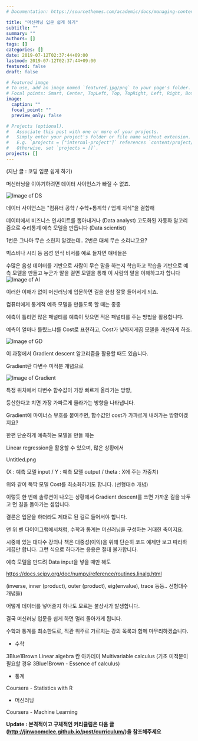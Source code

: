 ```yaml
---
# Documentation: https://sourcethemes.com/academic/docs/managing-content/

title: "머신러닝 입문 쉽게 하기"
subtitle: ""
summary: ""
authors: []
tags: []
categories: []
date: 2019-07-12T02:37:44+09:00
lastmod: 2019-07-12T02:37:44+09:00
featured: false
draft: false

# Featured image
# To use, add an image named `featured.jpg/png` to your page's folder.
# Focal points: Smart, Center, TopLeft, Top, TopRight, Left, Right, BottomLeft, Bottom, BottomRight.
image:
  caption: ""
  focal_point: ""
  preview_only: false

# Projects (optional).
#   Associate this post with one or more of your projects.
#   Simply enter your project's folder or file name without extension.
#   E.g. `projects = ["internal-project"]` references `content/project/deep-learning/index.md`.
#   Otherwise, set `projects = []`.
projects: []
---
```

(지난 글 : 코딩 입문 쉽게 하기)



머신러닝을 이야기하려면 데이터 사이언스가 빠질 수 없죠.



![Image of DS](https://snulife.com/files/attach/images/512/929/781/161/164dfeda0d8975e268602d801e5d8c3b.png)



데이터 사이언스는 "컴퓨터 공학 / 수학+통계학 / 업계 지식"을 결합해

데이터에서 비즈니스 인사이트를 뽑아내거나 (Data analyst)
고도화된 자동화 알고리즘으로 수리통계 예측 모델을 만듭니다 (Data scientist)


1번은 그나마 무슨 소린지 알겠는데.. 2번은 대체 무슨 소리냐고요?



빅스비나 시리 등 음성 인식 비서를 예로 들자면 얘네들은

수많은 음성 데이터를 기반으로
사람이 무슨 말을 하는지 학습하고
학습을 기반으로 예측 모델을 만들고
누군가 말을 걸면 모델을 통해 이 사람의 말을 이해하고자 합니다
![Image of AI](https://miro.medium.com/max/4200/1*GIPiAdQyOa8wUOkHaL-MJg.gif)






이러한 이해가 없이 머신러닝에 입문하면 길을 한참 잘못 들어서게 되죠.



컴퓨터에게 통계적 예측 모델을 만들도록 할 때는 종종

예측이 틀리면 많은 패널티를 
예측이 맞으면 적은 패널티를
주는 방법을 활용합니다.



예측이 얼마나 틀렸느냐를 Cost로 표현하고, Cost가 낮아지게끔 모델을 개선하게 하죠.

![Image of GD](https://blog.paperspace.com/content/images/2018/05/fastlr.png)




이 과정에서 Gradient descent 알고리즘을 활용할 때도 있습니다.



Gradient란 다변수 미적분 개념으로

![Image of Gradient](https://snulife.com/files/attach/images/512/929/781/161/419b26cf0dcc2b8dc71c7f72deeaec04.png)


특정 위치에서 다변수 함수값이 가장 빠르게 올라가는 방향,



등산한다고 치면 가장 가파르게 올라가는 방향을 나타냅니다.



Gradient에 마이너스 부호를 붙여주면, 함수값인 cost가 가파르게 내려가는 방향이겠지요?





한편 단순하게 예측하는 모델을 만들 때는



Linear regression을 활용할 수 있으며, 많은 상황에서



Untitled.png 

(X : 예측 모델 input / Y : 예측 모델 output / theta : X에 주는 가중치)



위와 같이 뚝딱 모델 Cost를 최소화하기도 합니다. (선형대수 개념)



이렇듯 한 번에 솔루션이 나오는 상황에서 Gradient descent를 쓰면 가까운 길을 놔두고 먼 길을 돌아가는 셈입니다.





결론은 입문을 하더라도 제대로 된 길로 들어서야 합니다.



맨 위 벤 다이어그램에서처럼, 수학과 통계는 머신러닝을 구성하는 거대한 축이지요.



시중에 있는 대다수 강의나 책은 대중성(이익)을 위해 단순히 코드 예제만 보고 따라하게끔만 합니다. 그런 식으로 하다가는 응용은 절대 불가합니다.



예측 모델을 만드려 Data input을 넣을 때만 해도

https://docs.scipy.org/doc/numpy/reference/routines.linalg.html

(inverse, inner (product), outer (product), eig(envalue), trace 등등.. 선형대수 개념들)



어떻게 데이터를 넣어줄지 하나도 모르는 불상사가 발생합니다.







결국 머신러닝 입문을 쉽게 하면 멀리 돌아가게 됩니다.



수학과 통계를 최소한도로, 직관 위주로 가르치는 강의 목록과 함께 마무리하겠습니다.

* 수학

3Blue1Brown Linear algebra
칸 아카데미 Multivariable calculus
(기초 미적분이 필요할 경우 3Blue1Brown - Essence of calculus)

* 통계

Coursera - Statistics with R

* 머신러닝

Coursera - Machine Learning

**Update : 본격적이고 구체적인 커리큘럼은 다음 글(http://jinwoomclee.github.io/post/curriculum/)을 참조해주세요**